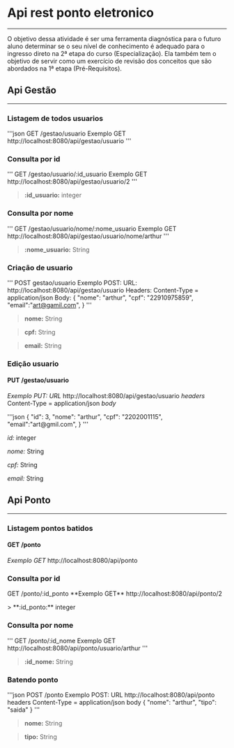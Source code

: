 # Api rest ponto eletronico
--------------------------------------------------------------------------------------------------------------

O objetivo dessa atividade é ser uma ferramenta diagnóstica para o futuro aluno determinar se o seu nível de conhecimento é adequado para o ingresso direto na 2ª etapa do curso (Especialização). Ela também tem o objetivo de servir como um exercício de revisão dos conceitos que são abordados na 1ª etapa (Pré-Requisitos).


## Api Gestão
--------------------------------------------------------------------------------------------------------------
### Listagem de todos usuarios
'''json
GET /gestao/usuario
Exemplo GET http://localhost:8080/api/gestao/usuario
'''

### Consulta por id
'''
GET /gestao/usuario/:id_usuario
Exemplo GET http://localhost:8080/api/gestao/usuario/2
'''
> **:id_usuario:**	integer

### Consulta por nome
'''
GET /gestao/usuario/nome/:nome_usuario
Exemplo GET http://localhost:8080/api/gestao/usuario/nome/arthur
'''
> **:nome_usuario:**   String

### Criação de usuario
'''
POST gestao/usuario
Exemplo POST:
   URL:
      http://localhost:8080/api/gestao/usuario
   Headers:
      Content-Type = application/json
   Body:
   {
      "nome": "arthur",
      "cpf": "22910975859",
      "email":"art@gamil.com",
   }
'''
> **nome:**     String

> **cpf:**      String

> **email:**    String

### Edição usuario
#### PUT /gestao/usuario
<p>
<em>Exemplo PUT:</em>
   <em>URL</em>
      http://localhost:8080/api/gestao/usuario
   <em>headers</em>
      Content-Type = application/json
   <em>body</em>
</p>
'''json
      {
          "id": 3,
          "nome": "arthur",
          "cpf": "2202001115",
          "email":"art@gmil.com",
      }
'''
<p> <em>id:</em>       integer</p>
<p> <em>nome:</em>     String</p>
<p> <em>cpf:</em>      String</p>
<p> <em>email:</em>    String</p>

## Api Ponto
-----------------------------------------------------------

### Listagem pontos batidos
#### GET /ponto
<p>
<em>Exemplo GET</em> http://localhost:8080/api/ponto
</p>

### Consulta por id
<p>
GET /ponto/:id_ponto
**Exemplo GET** http://localhost:8080/api/ponto/2
</p>
> **:id_ponto:**	integer

### Consulta por nome
'''
GET /ponto/:id_nome
Exemplo GET http://localhost:8080/api/ponto/usuario/arthur
'''
> **:id_nome:**	String

### Batendo ponto
'''json
POST /ponto
Exemplo POST:
   URL 
      http://localhost:8080/api/ponto
   headers
      Content-Type = application/json
   body
   {
       "nome": "arthur",
       "tipo": "saida"
   }
'''
> **nome:**    String

> **tipo:**    String